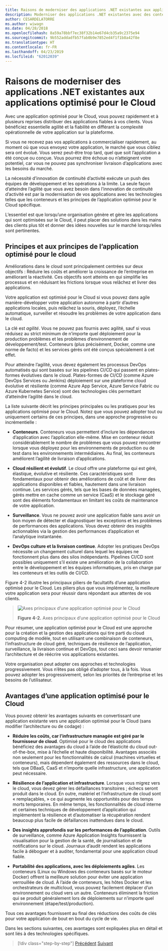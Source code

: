 ```yaml
---
title: Raisons de moderniser des applications .NET existantes aux applications optimisé pour le Cloud
description: Moderniser des applications .NET existantes avec des conteneurs de Cloud Azure et Windows | Raisons de moderniser des applications .NET existantes aux applications optimisé pour le Cloud
author: CESARDELATORRE
ms.author: wiwagn
ms.date: 04/28/2018
ms.openlocfilehash: 8a59a78bbf7ec38f32b14e67d4cb35a9c2375e94
ms.sourcegitcommit: 9b552addadfb57fab0b9e7852ed4f1f1b8a42f8e
ms.translationtype: HT
ms.contentlocale: fr-FR
ms.lasthandoff: 04/23/2019
ms.locfileid: "62012039"
---
```

# <a name="reasons-to-modernize-existing-net-apps-to-cloud-optimized-applications"></a>Raisons de moderniser des applications .NET existantes aux applications optimisé pour le Cloud

Avec une application optimisé pour le Cloud, vous pouvez rapidement et à plusieurs reprises distribuer des applications fiables à vos clients. Vous bénéficiez essentielle agilité et la fiabilité en différant la complexité opérationnelle de votre application sur la plateforme.

Si vous ne recevez pas vos applications à commercialiser rapidement, au moment où que vous envoyez votre application, le marché que vous cibliez sera ont évolué. Vous serez peut-être trop tard, quel que soit l’application a été conçue ou conçue. Vous pourrez être échoue ou n’atteignent votre potentiel, car vous ne pouvez pas synchroniser livraison d’applications avec les besoins du marché.

La nécessité d’innovation de continuité d’activité exécute un push des équipes de développement et les opérations à la limite. La seule façon d’atteindre l’agilité que vous avez besoin dans l’innovation de continuité d’activité est par la modernisation de vos applications avec les technologies telles que les conteneurs et les principes de l’application optimisé pour le Cloud spécifique.

L’essentiel est que lorsqu’une organisation génère et gère les applications qui sont optimisées sur le Cloud, il peut placer des solutions dans les mains des clients plus tôt et donner des idées nouvelles sur le marché lorsqu’elles sont pertinentes.

## <a name="cloud-optimized-application-principles-and-tenets"></a>Principes et aux principes de l’application optimisé pour le cloud 

Améliorations dans le cloud sont principalement centrées sur deux objectifs : Réduire les coûts et améliorer la croissance de l’entreprise en améliorant la réactivité. Ces objectifs sont atteints en qui simplifie les processus et en réduisant les frictions lorsque vous relâchez et livrer des applications.

Votre application est optimisé pour le Cloud si vous pouvez dans agile manière-développer votre application autonome à partir d’autres applications locales, puis relâchez la souris, déployez, l’échelle automatique, surveiller et résoudre les problèmes de votre application dans le cloud.

La clé est *agilité*. Vous ne pouvez pas fournis avec agilité, sauf si vous réduisez au strict minimum de n’importe quel déploiement pour la production problèmes et les problèmes d’environnement de développement/test. Conteneurs (plus précisément, Docker, comme une norme de facto) et les services gérés ont été conçus spécialement à cet effet.

Pour atteindre l’agilité, vous devez également les processus DevOps automatisés qui sont basées sur les pipelines CI/CD qui passent en plates-formes évolutives dans le cloud. Plates-formes de CI/CD (comme Azure DevOps Services ou Jenkins) déploiement sur une plateforme cloud évolutive et résiliente (comme Azure App Service, Azure Service Fabric ou Azure Kubernetes Service) sont des technologies clés permettant d’atteindre l’agilité dans le cloud.

La liste suivante décrit les principes principales ou les pratiques pour les applications optimisé pour le Cloud. Notez que vous pouvez adopter tout ou uniquement certains de ces principes, dans une approche progressive ou incrémentielle :

- **Conteneurs**. Conteneurs vous permettent d’inclure les dépendances d’application avec l’application elle-même. Mise en conteneur réduit considérablement le nombre de problèmes que vous pouvez rencontrer lorsque vous déployez pour les environnements de production ou de test dans les environnements intermédiaires. Au final, les conteneurs améliorent l’agilité de livraison d’applications.

- **Cloud résilient et évolutif**. Le cloud offre une plateforme qui est géré, élastique, évolutive et résiliente. Ces caractéristiques sont fondamentaux pour obtenir des améliorations de coût et de livrer des applications disponibles et fiables, hautement dans une livraison continue. Les services gérés, tels que les bases de données managées, gérés mettre en cache comme un service (CaaS) et le stockage géré sont des éléments fondamentaux en limitant les coûts de maintenance de votre application.

- **Surveillance**. Vous ne pouvez avoir une application fiable sans avoir un bon moyen de détecter et diagnostiquer les exceptions et les problèmes de performances des applications. Vous devez obtenir des insights actionnables via la gestion des performances d’application et l’analytique instantanée.

- **DevOps culture et la livraison continue**. Adopter les pratiques DevOps nécessite un changement culturel dans lequel les équipes ne fonctionnent plus dans des silos indépendants. Pipelines CI/CD sont possibles uniquement s’il existe une amélioration de la collaboration entre le développement et les équipes informatiques, pris en charge par les conteneurs et les outils de CI/CD.

Figure 4-2 illustre les principaux piliers de facultatifs d’une application optimisé pour le Cloud. Les piliers plus que vous implémentez, la meilleure votre application sera pour réussir dans répondant aux attentes de vos clients.

> ![Axes principaux d’une application optimisé pour le Cloud](./media/image2.png)
>
> **Figure 4-2.** Axes principaux d’une application optimisé pour le Cloud

Pour résumer, une application optimisé pour le Cloud est une approche pour la création et la gestion des applications qui tire parti du cloud computing de modèle, tout en utilisant une combinaison de conteneurs, l’infrastructure de cloud géré, techniques de résilience de l’application, surveillance, la livraison continue et DevOps, tout ceci sans devoir remanier l’architecture et de réécrire vos applications existantes.

Votre organisation peut adopter ces approches et technologies progressivement. Vous n’êtes pas obligé d’adopter tous, à la fois. Vous pouvez adopter les progressivement, selon les priorités de l’entreprise et les besoins de l’utilisateur.

## <a name="benefits-of-a-cloud-optimized-application"></a>Avantages d’une application optimisé pour le Cloud

Vous pouvez obtenir les avantages suivants en convertissant une application existante vers une application optimisé pour le Cloud (sans modifier l’architecture ou de codage) :

- **Réduire les coûts, car l’infrastructure managée est géré par le fournisseur de cloud**. Optimisé pour le cloud des applications bénéficiez des avantages du cloud à l’aide de l’élasticité du cloud out-of-the-box, mise à l’échelle et haute disponibilité. Avantages associés non seulement pour les fonctionnalités de calcul (machines virtuelles et conteneurs), mais dépendent également des ressources dans le cloud, tels que DBaaS, CaaS et n’importe quelle infrastructure, une application peut nécessaire.

- **Résilience de l’application et infrastructure**. Lorsque vous migrez vers le cloud, vous devez gérer les défaillances transitoires ; échecs seront produit dans le cloud. En outre, matériel et l’infrastructure de cloud sont « remplaçables, » ce qui augmente les opportunités pour des temps morts temporaires. En même temps, les fonctionnalités de cloud interne et certaines techniques de développement d’application qui implémentent la résilience et d’automatiser la récupération rendent beaucoup plus facile de défaillances inattendues dans le cloud.

- **Des insights approfondis sur les performances de l’application**. Outils de surveillance, comme Azure Application Insights fournissent la visualisation pour la gestion de la santé, de journalisation et de notifications sur le cloud. Journaux d’audit rendent les applications facile à déboguer et à auditer, fondamental pour une application cloud fiable.

- **Portabilité des applications, avec les déploiements agiles**. Les conteneurs (Linux ou Windows des conteneurs basés sur le moteur Docker) offrent la meilleure solution pour éviter une application verrouillée de cloud. À l’aide de conteneurs, les hôtes Docker et les orchestrateurs de multicloud, vous pouvez facilement déplacer d’un environnement ou cloud vers un autre. Conteneurs éliminent la friction qui se produit généralement lors de déploiements sur n’importe quel environnement (étape/test/production).

Tous ces avantages fournissent au final des réductions des coûts de clés pour votre application de bout en bout du cycle de vie.

Dans les sections suivantes, ces avantages sont expliquées plus en détail et sont liés à des technologies spécifiques.

>[!div class="step-by-step"]
>[Précédent](index.md)
>[Suivant](microsoft-technologies-in-cloud-optimized-applications.md)
